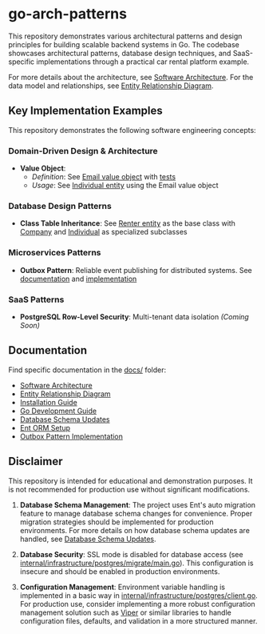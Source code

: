 # go-arch-patterns

This repository demonstrates various architectural patterns and design principles for building scalable backend systems in Go. The codebase showcases architectural patterns, database design techniques, and SaaS-specific implementations through a practical car rental platform example.

For more details about the architecture, see [Software Architecture](docs/software_architecture.md).
For the data model and relationships, see [Entity Relationship Diagram](docs/er-diagram.md).

## Key Implementation Examples

This repository demonstrates the following software engineering concepts:

### Domain-Driven Design & Architecture

- **Value Object**:
  - *Definition*: See [Email value object](internal/domain/value/email.go) with [tests](internal/domain/value/email_test.go)
  - *Usage*: See [Individual entity](internal/domain/entity/individual.go) using the Email value object

### Database Design Patterns

- **Class Table Inheritance**: See [Renter entity](internal/domain/entity/renter.go) as the base class with [Company](internal/domain/entity/company.go) and [Individual](internal/domain/entity/individual.go) as specialized subclasses

### Microservices Patterns

- **Outbox Pattern**: Reliable event publishing for distributed systems. See [documentation](docs/outbox_pattern.md) and [implementation](internal/application/service/car_impl.go)

### SaaS Patterns

- **PostgreSQL Row-Level Security**: Multi-tenant data isolation *(Coming Soon)*

## Documentation

Find specific documentation in the [docs/](docs/) folder:

- [Software Architecture](docs/software_architecture.md)
- [Entity Relationship Diagram](docs/er-diagram.md)
- [Installation Guide](docs/installation_guide.md)
- [Go Development Guide](docs/golang.md)
- [Database Schema Updates](docs/database_schema_updates.md)
- [Ent ORM Setup](docs/ent.md)
- [Outbox Pattern Implementation](docs/outbox_pattern.md)

## Disclaimer

This repository is intended for educational and demonstration purposes. It is not recommended for production use without significant modifications.

1. **Database Schema Management**: The project uses Ent's auto migration feature to manage database schema changes for convenience. Proper migration strategies should be implemented for production environments. For more details on how database schema updates are handled, see [Database Schema Updates](docs/database_schema_updates.md).

2. **Database Security**: SSL mode is disabled for database access (see [internal/infrastructure/postgres/migrate/main.go](internal/infrastructure/postgres/migrate/main.go)). This configuration is insecure and should be enabled in production environments.

3. **Configuration Management**: Environment variable handling is implemented in a basic way in [internal/infrastructure/postgres/client.go](internal/infrastructure/postgres/client.go). For production use, consider implementing a more robust configuration management solution such as [Viper](https://github.com/spf13/viper) or similar libraries to handle configuration files, defaults, and validation in a more structured manner.
